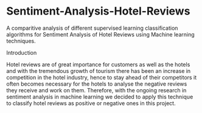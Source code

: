 # Sentiment-Analysis-Hotel-Reviews
A comparitive analysis of different supervised learning classification algorithms for Sentiment Analysis of Hotel Reviews using Machine learning techniques.

Introduction

Hotel reviews are of great importance for customers as well as the hotels and with the tremendous growth of tourism there has been an increase in competition in the hotel industry, hence to stay ahead of their competitors it often becomes necessary for the hotels to analyse the negative reviews they receive and work on them. Therefore, with the ongoing research in sentiment analysis in machine learning we decided to apply this technique to classify hotel reviews as positive or negative ones in this project.
